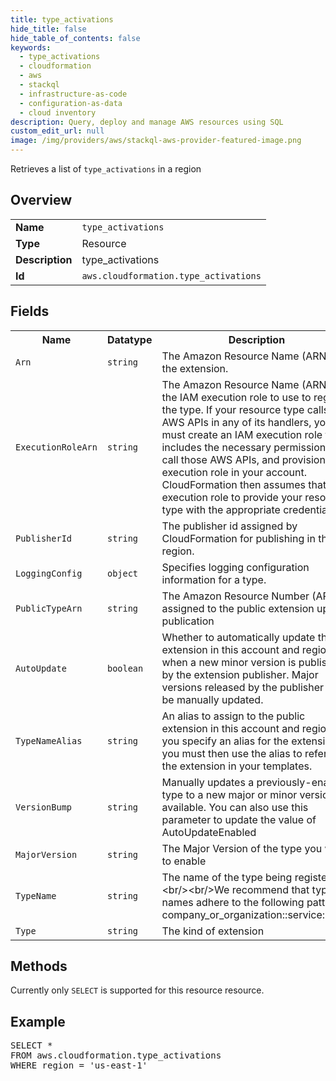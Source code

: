 ```yaml
---
title: type_activations
hide_title: false
hide_table_of_contents: false
keywords:
  - type_activations
  - cloudformation
  - aws
  - stackql
  - infrastructure-as-code
  - configuration-as-data
  - cloud inventory
description: Query, deploy and manage AWS resources using SQL
custom_edit_url: null
image: /img/providers/aws/stackql-aws-provider-featured-image.png
---
```

Retrieves a list of <code>type_activations</code> in a region

## Overview
<table><tbody>
<tr><td><b>Name</b></td><td><code>type_activations</code></td></tr>
<tr><td><b>Type</b></td><td>Resource</td></tr>
<tr><td><b>Description</b></td><td>type_activations</td></tr>
<tr><td><b>Id</b></td><td><code>aws.cloudformation.type_activations</code></td></tr>
</tbody></table>

## Fields
<table><tbody>
<tr><th>Name</th><th>Datatype</th><th>Description</th></tr>
<tr><td><code>Arn</code></td><td><code>string</code></td><td>The Amazon Resource Name (ARN) of the extension.</td></tr>
<tr><td><code>ExecutionRoleArn</code></td><td><code>string</code></td><td>The Amazon Resource Name (ARN) of the IAM execution role to use to register the type. If your resource type calls AWS APIs in any of its handlers, you must create an IAM execution role that includes the necessary permissions to call those AWS APIs, and provision that execution role in your account. CloudFormation then assumes that execution role to provide your resource type with the appropriate credentials.</td></tr>
<tr><td><code>PublisherId</code></td><td><code>string</code></td><td>The publisher id assigned by CloudFormation for publishing in this region.</td></tr>
<tr><td><code>LoggingConfig</code></td><td><code>object</code></td><td>Specifies logging configuration information for a type.</td></tr>
<tr><td><code>PublicTypeArn</code></td><td><code>string</code></td><td>The Amazon Resource Number (ARN) assigned to the public extension upon publication</td></tr>
<tr><td><code>AutoUpdate</code></td><td><code>boolean</code></td><td>Whether to automatically update the extension in this account and region when a new minor version is published by the extension publisher. Major versions released by the publisher must be manually updated.</td></tr>
<tr><td><code>TypeNameAlias</code></td><td><code>string</code></td><td>An alias to assign to the public extension in this account and region. If you specify an alias for the extension, you must then use the alias to refer to the extension in your templates.</td></tr>
<tr><td><code>VersionBump</code></td><td><code>string</code></td><td>Manually updates a previously-enabled type to a new major or minor version, if available. You can also use this parameter to update the value of AutoUpdateEnabled</td></tr>
<tr><td><code>MajorVersion</code></td><td><code>string</code></td><td>The Major Version of the type you want to enable</td></tr>
<tr><td><code>TypeName</code></td><td><code>string</code></td><td>The name of the type being registered.&lt;br&#x2F;&gt;&lt;br&#x2F;&gt;We recommend that type names adhere to the following pattern: company_or_organization::service::type.</td></tr>
<tr><td><code>Type</code></td><td><code>string</code></td><td>The kind of extension</td></tr>

</tbody></table>

## Methods
Currently only <code>SELECT</code> is supported for this resource resource.

## Example
<pre>
SELECT *<br/>FROM aws.cloudformation.type_activations<br/>WHERE region = 'us-east-1'
</pre>
